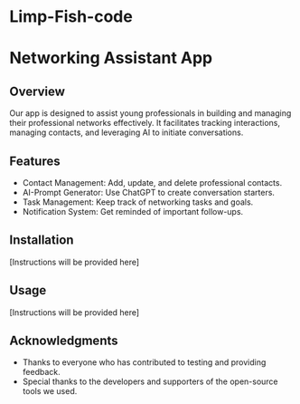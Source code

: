 # Limp-Fish-code

# Networking Assistant App

## Overview
Our app is designed to assist young professionals in building and managing their professional networks effectively. It facilitates tracking interactions, managing contacts, and leveraging AI to initiate conversations.

## Features
- Contact Management: Add, update, and delete professional contacts.
- AI-Prompt Generator: Use ChatGPT to create conversation starters.
- Task Management: Keep track of networking tasks and goals.
- Notification System: Get reminded of important follow-ups.

## Installation
[Instructions will be provided here]

## Usage
[Instructions will be provided here]


## Acknowledgments
- Thanks to everyone who has contributed to testing and providing feedback.
- Special thanks to the developers and supporters of the open-source tools we used.
